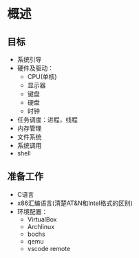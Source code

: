 # 概述

## 目标

- 系统引导
- 硬件及驱动：
  - CPU(单核)
  - 显示器
  - 键盘
  - 硬盘
  - 时钟
- 任务调度：进程，线程
- 内存管理
- 文件系统
- 系统调用
- shell

## 准备工作

- C语言
- x86汇编语言(清楚AT&N和Intel格式的区别)
- 环境配置：
  - VirtualBox
  - Archlinux
  - bochs
  - qemu
  - vscode remote

